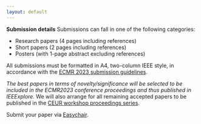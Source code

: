 ```yaml
---
layout: default
---
```


**Submission details**
Submissions can fall in one of the following categories:
* Research papers (4 pages including references)
* Short papers (2 pages including references)
* Posters (with 1-page abstract excluding references)

All submissions must be formatted in A4, two-column IEEE style, in accordance with the [ECMR 2023 submission guidelines](https://ecmr2023.isr.uc.pt/paper-preparation-guidelines/).

*The best papers in terms of novelty/significance will be selected to be included in the ECMR2023 conference proceedings and thus published in IEEExplore.*
We will also arrange for all remaining accepted papers to be published in the [CEUR workshop proceedings series](https://ceur-ws.org/index.html).  


Submit your paper via [Easychair](https://easychair.org/conferences/submission_track?track=305510&a=31269636).  
